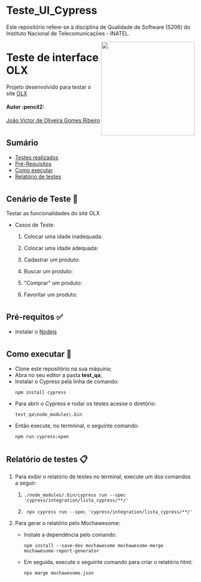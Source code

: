 # Teste_UI_Cypress
Este repositório refere-se à disciplina de Qualidade de Software (S206) do Instituto Nacional de Telecomunicações - INATEL.

<img align="right" width="250" src="https://logodownload.org/wp-content/uploads/2016/10/olx-logo-13.png">

# Teste de interface OLX
Projeto desenvolvido para testar o site [OLX](https://www.olx.com.br/)

<h4 align="left"> 
	Autor :pencil2:
</h4>

<p align="left">
 <a href="https://github.com/jvoliveirag">João Victor de Oliveira Gomes Ribeiro</a> 
</p>

#

## Sumário
* [Testes realizados](#Testes-realizados)
* [Pré-Requisitos](#Pré-requisitos)
* [Como executar](#Como-executar)
* [Relatório de testes](#Relatórios)

#

## Cenário de Teste :pencil: <a name="Testes-realizados"></a> 

Testar as funcionalidades do site OLX  

* Casos de Teste:

	1. Colocar uma idade inadequada:  
		
	2. Colocar uma idade adequada:  
		
	3. Cadastrar um produto:  
		
	4. Buscar um produto:  
		
	5. "Comprar" um produto:  
		
	6. Favoritar um produto:  

#

## Pré-requitos :white_check_mark: <a name="Pré-requisitos"></a>
* Instalar o [Nodejs](https://nodejs.org/en/)

#

## Como executar :rocket: <a name="Como-executar"></a>
* Clone este repositório na sua máquina;
* Abra no seu editor a pasta **test_qa**;
* Instalar o Cypress pela linha de comando:
	```
	npm install cypress
	```
* Para abrir o Cypress e rodar os testes acesse o diretório:
	```
	test_qa\node_modules\.bin
	```
* Então execute, no termninal, o seguinte comando:
	```
	npm run cypress:open
	```
#

## Relatório de testes :clipboard: <a name="Relatórios"></a>
1. Para exibir o relatório de testes no terminal, execute um dos comandos a seguir:
	1.  ```
		./node_modules/.bin/cypress run --spec 'cypress/integration/lista_cypress/**/'
		```
	2. ```
		npx cypress run --spec 'cypress/integration/lista_cypress/**/'
		```

2. Para gerar o relatório pelo Mochawesome:
	* Instale a dependência pelo comando:
		```
		npm install --save-dev mochawesome mochawesome-merge mochawesome-report-generator
		```
	* Em seguida, execute o seguinte comando para criar o relatório html:
		```
		npx marge mochawesome.json
		```
#

